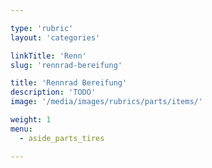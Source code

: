 ```yaml
---

type: 'rubric'
layout: 'categories'

linkTitle: 'Renn'
slug: 'rennrad-bereifung'

title: 'Rennrad Bereifung'
description: 'TODO'
image: '/media/images/rubrics/parts/items/'

weight: 1
menu:
  - aside_parts_tires  

---
```

